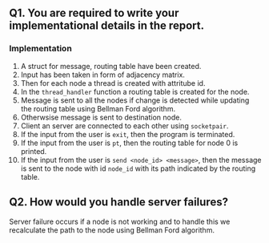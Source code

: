 ## Q1. You are required to write your implementational details in the report.

### Implementation

1. A struct for message, routing table have been created.
2. Input has been taken in form of adjacency matrix.
3. Then for each node a thread is created with attritube id.
4. In the ```thread_handler``` function a routing table is created for the node.
5. Message is sent to all the nodes if change is detected while updating the routing table using Bellman Ford algorithm.
6. Otherwsise message is sent to destination node.
7. Client an server are connected to each other using ```socketpair```.
8. If the input from the user is ```exit```, then the program is terminated.
9. If the input from the user is ```pt```, then the routing table for node 0 is printed.
10. If the input from the user is ```send <node_id> <message>```, then the message is sent to the node with id ```node_id``` with its path indicated by the routing table.

## Q2. How would you handle server failures?

Server failure occurs if a node is not working and to handle this we recalculate the path to the node using Bellman Ford algorithm.
